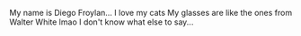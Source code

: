 My name is Diego Froylan...
I love my cats
My glasses are like the ones from Walter White lmao
I don't know what else to say...
